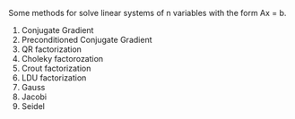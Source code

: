 Some methods for solve linear systems of n variables with the form Ax = b.
<ol>
  <li>Conjugate Gradient</li>
  <li>Preconditioned Conjugate Gradient</li>
  <li>QR factorization</li>
  <li>Choleky factorozation</li>
  <li>Crout factorization</li>
  <li>LDU factorization</li>
  <li>Gauss</li>
  <li>Jacobi</li>
  <li>Seidel</li>
</ol>
